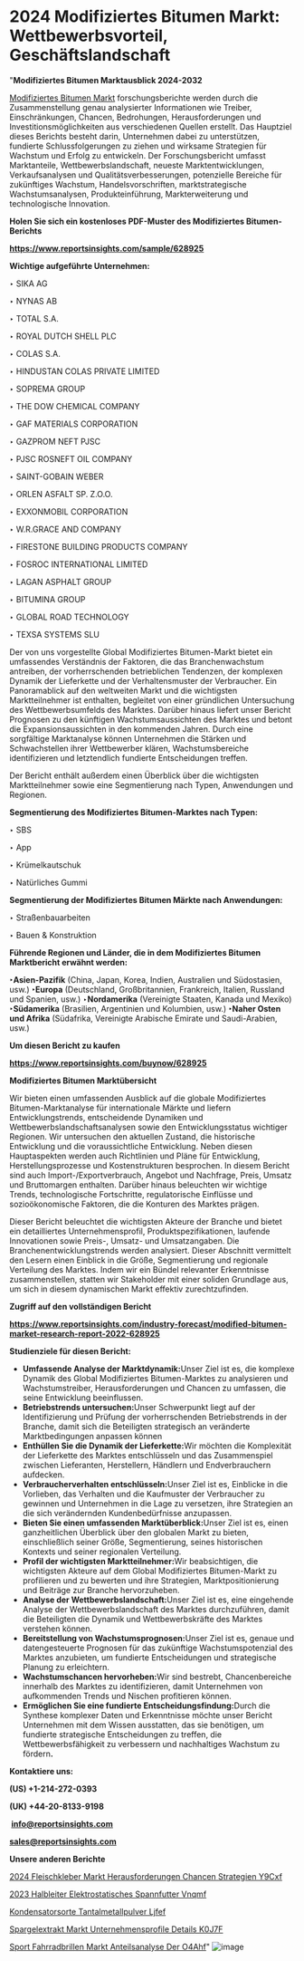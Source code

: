 # 2024 Modifiziertes Bitumen Markt: Wettbewerbsvorteil, Geschäftslandschaft

"<strong><b>Modifiziertes Bitumen Marktausblick 2024-2032</b></strong>

<a href=https://www.reportsinsights.com/sample/628925>Modifiziertes Bitumen Markt</a> forschungsberichte werden durch die Zusammenstellung genau analysierter Informationen wie Treiber, Einschränkungen, Chancen, Bedrohungen, Herausforderungen und Investitionsmöglichkeiten aus verschiedenen Quellen erstellt. Das Hauptziel dieses Berichts besteht darin, Unternehmen dabei zu unterstützen, fundierte Schlussfolgerungen zu ziehen und wirksame Strategien für Wachstum und Erfolg zu entwickeln. Der Forschungsbericht umfasst Marktanteile, Wettbewerbslandschaft, neueste Marktentwicklungen, Verkaufsanalysen und Qualitätsverbesserungen, potenzielle Bereiche für zukünftiges Wachstum, Handelsvorschriften, marktstrategische Wachstumsanalysen, Produkteinführung, Markterweiterung und technologische Innovation.

<strong><b>Holen Sie sich ein kostenloses PDF-Muster des Modifiziertes Bitumen-Berichts</b></strong>

<a href=https://www.reportsinsights.com/sample/628925><strong><u>https://www.reportsinsights.com/sample/628925</u></strong></a>

<strong>Wichtige aufgeführte Unternehmen:</strong>

‣ SIKA AG

‣ NYNAS AB

‣ TOTAL S.A.

‣ ROYAL DUTCH SHELL PLC

‣ COLAS S.A.

‣ HINDUSTAN COLAS PRIVATE LIMITED

‣ SOPREMA GROUP

‣ THE DOW CHEMICAL COMPANY

‣ GAF MATERIALS CORPORATION

‣ GAZPROM NEFT PJSC

‣ PJSC ROSNEFT OIL COMPANY

‣ SAINT-GOBAIN WEBER

‣ ORLEN ASFALT SP. Z.O.O.

‣ EXXONMOBIL CORPORATION

‣ W.R.GRACE AND COMPANY

‣ FIRESTONE BUILDING PRODUCTS COMPANY

‣ FOSROC INTERNATIONAL LIMITED

‣ LAGAN ASPHALT GROUP

‣ BITUMINA GROUP

‣ GLOBAL ROAD TECHNOLOGY

‣ TEXSA SYSTEMS SLU

Der von uns vorgestellte Global Modifiziertes Bitumen-Markt bietet ein umfassendes Verständnis der Faktoren, die das Branchenwachstum antreiben, der vorherrschenden betrieblichen Tendenzen, der komplexen Dynamik der Lieferkette und der Verhaltensmuster der Verbraucher. Ein Panoramablick auf den weltweiten Markt und die wichtigsten Marktteilnehmer ist enthalten, begleitet von einer gründlichen Untersuchung des Wettbewerbsumfelds des Marktes. Darüber hinaus liefert unser Bericht Prognosen zu den künftigen Wachstumsaussichten des Marktes und betont die Expansionsaussichten in den kommenden Jahren. Durch eine sorgfältige Marktanalyse können Unternehmen die Stärken und Schwachstellen ihrer Wettbewerber klären, Wachstumsbereiche identifizieren und letztendlich fundierte Entscheidungen treffen.

Der Bericht enthält außerdem einen Überblick über die wichtigsten Marktteilnehmer sowie eine Segmentierung nach Typen, Anwendungen und Regionen.

<strong>Segmentierung des Modifiziertes Bitumen-Marktes nach Typen:</strong>

‣ SBS

‣ App

‣ Krümelkautschuk

‣ Natürliches Gummi

<strong>Segmentierung der Modifiziertes Bitumen Märkte nach Anwendungen:</strong>

‣ Straßenbauarbeiten

‣ Bauen & Konstruktion

<strong><b>Führende Regionen und Länder, die in dem Modifiziertes Bitumen Marktbericht erwähnt werden:</b></strong>

<strong><b>‣Asien-Pazifik</b></strong> (China, Japan, Korea, Indien, Australien und Südostasien, usw.)
<strong><b>‣Europa</b></strong> (Deutschland, Großbritannien, Frankreich, Italien, Russland und Spanien, usw.)
‣<strong><b>Nordamerika</b></strong> (Vereinigte Staaten, Kanada und Mexiko)
<strong><b>‣Südamerika</b></strong> (Brasilien, Argentinien und Kolumbien, usw.)
<strong><b>‣Naher Osten und Afrika</b></strong> (Südafrika, Vereinigte Arabische Emirate und Saudi-Arabien, usw.)

<strong>Um diesen Bericht zu kaufen</strong>

<a href=https://www.reportsinsights.com/buynow/628925><strong><u>https://www.reportsinsights.com/buynow/628925</u></strong></a>

<strong>Modifiziertes Bitumen Marktübersicht</strong>

Wir bieten einen umfassenden Ausblick auf die globale Modifiziertes Bitumen-Marktanalyse für internationale Märkte und liefern Entwicklungstrends, entscheidende Dynamiken und Wettbewerbslandschaftsanalysen sowie den Entwicklungsstatus wichtiger Regionen. Wir untersuchen den aktuellen Zustand, die historische Entwicklung und die voraussichtliche Entwicklung. Neben diesen Hauptaspekten werden auch Richtlinien und Pläne für Entwicklung, Herstellungsprozesse und Kostenstrukturen besprochen. In diesem Bericht sind auch Import-/Exportverbrauch, Angebot und Nachfrage, Preis, Umsatz und Bruttomargen enthalten. Darüber hinaus beleuchten wir wichtige Trends, technologische Fortschritte, regulatorische Einflüsse und sozioökonomische Faktoren, die die Konturen des Marktes prägen.

Dieser Bericht beleuchtet die wichtigsten Akteure der Branche und bietet ein detailliertes Unternehmensprofil, Produktspezifikationen, laufende Innovationen sowie Preis-, Umsatz- und Umsatzangaben. Die Branchenentwicklungstrends werden analysiert. Dieser Abschnitt vermittelt den Lesern einen Einblick in die Größe, Segmentierung und regionale Verteilung des Marktes. Indem wir ein Bündel relevanter Erkenntnisse zusammenstellen, statten wir Stakeholder mit einer soliden Grundlage aus, um sich in diesem dynamischen Markt effektiv zurechtzufinden.

<strong>Zugriff auf den vollständigen Bericht</strong>

<a href=https://www.reportsinsights.com/industry-forecast/modified-bitumen-market-research-report-2022-628925><strong>https://www.reportsinsights.com/industry-forecast/modified-bitumen-market-research-report-2022-628925</strong></a>

<strong>Studienziele für diesen Bericht:</strong>
<ul>
  <li><strong>Umfassende Analyse der Marktdynamik:</strong>Unser Ziel ist es, die komplexe Dynamik des Global Modifiziertes Bitumen-Marktes zu analysieren und Wachstumstreiber, Herausforderungen und Chancen zu umfassen, die seine Entwicklung beeinflussen.</li>
  <li><strong>Betriebstrends untersuchen:</strong>Unser Schwerpunkt liegt auf der Identifizierung und Prüfung der vorherrschenden Betriebstrends in der Branche, damit sich die Beteiligten strategisch an veränderte Marktbedingungen anpassen können</li>
  <li><strong>Enthüllen Sie die Dynamik der Lieferkette:</strong>Wir möchten die Komplexität der Lieferkette des Marktes entschlüsseln und das Zusammenspiel zwischen Lieferanten, Herstellern, Händlern und Endverbrauchern aufdecken.</li>
  <li><strong>Verbraucherverhalten entschlüsseln:</strong>Unser Ziel ist es, Einblicke in die Vorlieben, das Verhalten und die Kaufmuster der Verbraucher zu gewinnen und Unternehmen in die Lage zu versetzen, ihre Strategien an die sich verändernden Kundenbedürfnisse anzupassen.</li>
  <li><strong>Bieten Sie einen umfassenden Marktüberblick:</strong>Unser Ziel ist es, einen ganzheitlichen Überblick über den globalen Markt zu bieten, einschließlich seiner Größe, Segmentierung, seines historischen Kontexts und seiner regionalen Verteilung.</li>
  <li><strong>Profil der wichtigsten Marktteilnehmer:</strong>Wir beabsichtigen, die wichtigsten Akteure auf dem Global Modifiziertes Bitumen-Markt zu profilieren und zu bewerten und ihre Strategien, Marktpositionierung und Beiträge zur Branche hervorzuheben.</li>
  <li><strong>Analyse der Wettbewerbslandschaft:</strong>Unser Ziel ist es, eine eingehende Analyse der Wettbewerbslandschaft des Marktes durchzuführen, damit die Beteiligten die Dynamik und Wettbewerbskräfte des Marktes verstehen können.</li>
  <li><strong>Bereitstellung von Wachstumsprognosen:</strong>Unser Ziel ist es, genaue und datengesteuerte Prognosen für das zukünftige Wachstumspotenzial des Marktes anzubieten, um fundierte Entscheidungen und strategische Planung zu erleichtern.</li>
  <li><strong>Wachstumschancen hervorheben:</strong>Wir sind bestrebt, Chancenbereiche innerhalb des Marktes zu identifizieren, damit Unternehmen von aufkommenden Trends und Nischen profitieren können.</li>
  <li><strong>Ermöglichen Sie eine fundierte Entscheidungsfindung:</strong>Durch die Synthese komplexer Daten und Erkenntnisse möchte unser Bericht Unternehmen mit dem Wissen ausstatten, das sie benötigen, um fundierte strategische Entscheidungen zu treffen, die Wettbewerbsfähigkeit zu verbessern und nachhaltiges Wachstum zu fördern<strong>.</strong></li>
</ul>
<strong>Kontaktiere uns:</strong>

<strong>(US) +1-214-272-0393</strong>

<strong>(UK) +44-20-8133-9198</strong>

<strong> </strong><a href=info@reportsinsights.com><strong><u>info@reportsinsights.com</u></strong></a>

<a href=sales@reportsinsights.com><strong><u>sales@reportsinsights.com</u></strong></a>

<strong>Unsere anderen Berichte</strong>

<a href=https://de.linkedin.com/pulse/2024-fleischkleber-markt-herausforderungen-chancen-strategien-y9cxf/>2024 Fleischkleber Markt Herausforderungen Chancen Strategien Y9Cxf</a>

<a href=https://de.linkedin.com/pulse/2023-halbleiter-elektrostatisches-spannfutter-vnqmf/>2023 Halbleiter Elektrostatisches Spannfutter Vnqmf</a>

<a href=https://de.linkedin.com/pulse/kondensatorsorte-tantalmetallpulver-ljfef/>Kondensatorsorte Tantalmetallpulver Ljfef</a>

<a href=https://de.linkedin.com/pulse/spargelextrakt-markt-unternehmensprofile-details-k0j7f/>Spargelextrakt Markt Unternehmensprofile Details K0J7F</a>

<a href=https://de.linkedin.com/pulse/sport-fahrradbrillen-markt-anteilsanalyse-der-o4ahf/>Sport Fahrradbrillen Markt Anteilsanalyse Der O4Ahf</a>"
![image](https://github.com/Jaayaachit/RIMarket/assets/158452289/4adff2fa-89c4-4f21-9fbf-2dd29841ff69)
